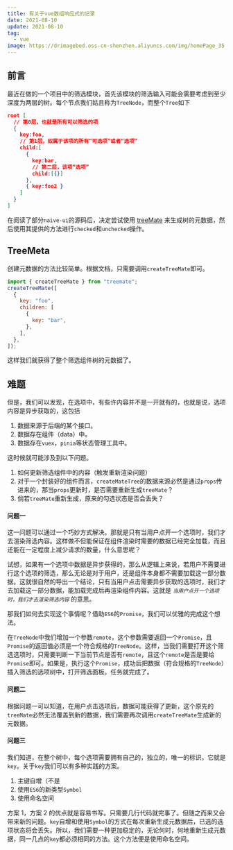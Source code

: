 ```yaml
---
title: 有关于vue数组响应式的记录
date: 2021-08-10
update: 2021-08-10
tag:
  - vue
image: https://drimagebed.oss-cn-shenzhen.aliyuncs.com/img/homePage_35.png
---
```


## 前言

最近在做的一个项目中的筛选模块，首先该模块的筛选输入可能会需要考虑到至少深度为两层的树。每个节点我们姑且称为`TreeNode`，而整个`Tree`如下

```json
root [
  // 第0层，也就是所有可以筛选的项
  {
    key:foo,
    // 第1层，奴属于该项的所有“可选项”或者“选项”
    child:[
      {
        key:bar,
        // 第二层，该项“选项”
        child:[{}]
      },
      { key:foo2 }
    ]
  }
]
```

在阅读了部分`naive-ui`的源码后，决定尝试使用 [treeMate](https://treemate.vercel.app/) 来生成树的元数据，然后使用其提供的方法进行`checked`和`unchecked`操作。

## TreeMeta

创建元数据的方法比较简单。根据文档，只需要调用`createTreeMate`即可。

```js
import { createTreeMate } from "treemate";
createTreeMate([
  {
    key: "foo",
    children: [
      {
        key: "bar",
      },
    ],
  },
]);
```

这样我们就获得了整个筛选组件树的元数据了。

## 难题

但是，我们可以发现，在选项中，有些许内容并不是一开就有的，也就是说，选项内容是异步获取的，这包括

1. 数据来源于后端的某个接口。
2. 数据存在组件（data）中。
3. 数据存在`vuex`，`pinia`等状态管理工具中。

这时候就可能涉及到以下问题。

1. 如何更新筛选组件中的内容（触发重新渲染问题）
2. 对于一个封装好的组件而言，`createMateTree`的数据来源必然是通过`props`传进来的，那当`props`更新时，是否需要重新生成`treeMate`？
3. 倘若`treeMate`重新生成，原来的勾选状态是否会丢失？

#### 问题一

这一问题可以通过一个巧妙方式解决。那就是只有当用户点开一个选项时，我们才去渲染筛选内容。这样做不但能保证在组件渲染时需要的数据已经完全加载，而且还能在一定程度上减少请求的数量，什么意思呢？

试想，如果有一个选项中数据是异步获得的，那么从逻辑上来说，若用户不需要进行这个选项的筛选，那么无论是对于用户，还是组件本身都不需要加载这一部分数据。这就很自然的导出一个结论，只有当用户点击需要异步获取的选项时，我们才去加载这一部分数据，能加载完成后再渲染组件内容。这就是 _`当用户点开一个选项时，我们才去渲染筛选内容`_ 的意思。

那我们如何去实现这个事情呢？借助`ES6`的`Promise`，我们可以优雅的完成这个想法。

在`TreeNode`中我们增加一个参数`remote`，这个参数需要返回一个`Promise`，且`Promise`的返回值必须是一个符合规格的`TreeNode`。这样，当我们需要打开这个筛选选项时，只需要判断一下当前节点是否有`remote`，且这个`remote`是否是要给`Promise`即可。如果是，执行这个`Promise`，成功后把数据（符合规格的`TreeNode`）插入筛选的选项树中，打开筛选面板。任务就完成了。

#### 问题二

根据问题一可以知道，在用户点击选项后，数据可能获得了更新，这个原先的`treeMate`必然无法覆盖到新的数据，我们需要再次调用`createTreeMate`生成新的元数据。

#### 问题三

我们知道，在整个树中，每个选项需要拥有自己的，独立的，唯一的标识。它就是`key`。关于`key`我们可以有多种实践的方案。

1. 主键自增（不是
2. 使用`ES6`的新类型`Symbol`
3. 使用命名空间

方案 1，方案 2 的优点就是容易书写。只需要几行代码就完事了。但随之而来又会带来新的问题。`key`自增和使用`Symbol`的方式在每次重新生成元数据后，已选的选项状态将会丢失。所以，我们需要一种更加稳定的，无论何时，何地重新生成元数据，同一几点的`key`都必须相同的方法。这个方法便是使用命名空间。
